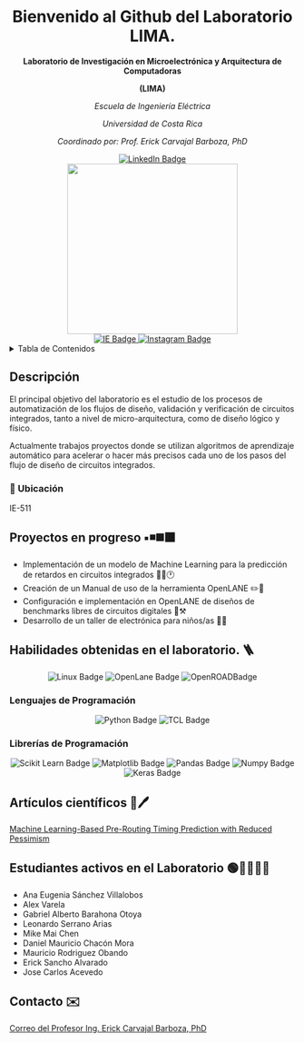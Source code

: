 <h1 align="center"> 
  Bienvenido al Github del Laboratorio LIMA.
</h1>

<p align="center">
<b> Laboratorio de Investigación en Microelectrónica y Arquitectura de Computadoras </b> 
</p>
<p align="center">
<b> (LIMA) </b>
</p>
<p align="center">
<em> Escuela de Ingeniería Eléctrica </em>
</p>
<p align="center">
<em> Universidad de Costa Rica </em>
</p>


<p align="center">
<em> Coordinado por: Prof. Erick Carvajal Barboza, PhD  </em>
</p>
<div id="badges" align="center">
  <a href="https://www.linkedin.com/in/erick-carvajal-barboza-983bba97/">
    <img src="https://img.shields.io/badge/LinkedIn-0077B5?style=for-the-badge&logo=linkedin&logoColor=white" alt="LinkedIn Badge"/>
  </a>
</div>



<div id="header" align="center">
  <img src="https://media.giphy.com/media/XreQmk7ETCak0/giphy.gif" width="300"/>
</div>

<div id="badges" align="center">
  <a href="https://eie.ucr.ac.cr/laboratorios/lima/">
    <img src="https://img.shields.io/badge/Página_LIMA-darkblue?style=for-the-badge" alt="IE Badge"/>
  </a>
  <a href="https://instagram.com/lima_eie?igshid=MzRlODBiNWFlZA==">
    <img src="https://img.shields.io/badge/Instagram-E4405F?style=for-the-badge&logo=instagram&logoColor=white" alt="Instagram Badge"/>
  </a>
</div>



<!-- TABLE OF CONTENTS -->
<details>
  <summary>Tabla de Contenidos</summary>
  <ol>
    <li><a href="#descripcion">Descripción</a></li>
    <li><a href="#proyectos-en-progreso">Proyectos en progreso</a></li>
    <li><a href="#habilidades">Habilidades obtenidas en el laboratorioo</a></li>
    <li><a href="#articulos-cientificos">Artículos científicos</a></li>
    <li><a href="#contacto">Contacto</a></li>
  </ol>
</details>

## Descripción
<section id="descripcion">
El principal objetivo del laboratorio es el estudio de los procesos de automatización de los flujos de diseño, validación y verificación de circuitos integrados, tanto a nivel de micro-arquitectura, como de diseño lógico y físico.

Actualmente trabajos proyectos donde se utilizan algoritmos de aprendizaje automático para acelerar o hacer más precisos cada uno de los pasos del flujo de diseño de circuitos integrados.

### 📍 Ubicación 
  IE-511

## Proyectos en progreso ▪️◾◼️⬛
<section id="proyectos-en-progreso">
<ul>
  <li>Implementación de un modelo de Machine Learning para la predicción de retardos en circuitos integrados 🧑‍💻🕐</li>
  <li>Creación de un Manual de uso de la herramienta OpenLANE ✏️📑</li>
  <li>Configuración e implementación en OpenLANE de diseños de benchmarks libres de circuitos digitales 🔗⚒️</li>
  <li>Desarrollo de un taller de electrónica para niños/as 👧👦</li>
</ul>

## Habilidades obtenidas en el laboratorio. 🪜
<section id="habilidades">
<div id="badges" align="center">
    <img src="https://img.shields.io/badge/Linux-FCC624?style=for-the-badge&logo=linux&logoColor=black" alt="Linux Badge"/>
   <img src="https://img.shields.io/badge/OpenLane-%2300c0f3?style=for-the-badge&labelColor=%2300c0f3" alt="OpenLane Badge"/>
   <img src="https://img.shields.io/badge/OpenROAD-%6dc067?style=for-the-badge&labelColor=%6dc067" alt="OpenROADBadge"/>
</div>


### Lenguajes de Programación
<div id="badges" align="center">
    <img src="https://img.shields.io/badge/Python-FFD43B?style=for-the-badge&logo=python&logoColor=blue" alt="Python Badge"/>
    <img src="https://img.shields.io/badge/TCL-76c893?style=for-the-badge&logoColor=white" alt="TCL Badge"/>
  
</div>

### Librerías de Programación
<div id="badges" align="center">
    <img src="https://img.shields.io/badge/scikit_learn-F7931E?style=for-the-badge&logo=scikit-learn&logoColor=white" alt="Scikit Learn Badge"/>
    <img src="https://img.shields.io/badge/Matplotlib-ff0000?style=for-the-badge&logo=Matplotlib&logoColor=black" alt="Matplotlib Badge"/>
    <img src="https://img.shields.io/badge/pandas-%23150458.svg?style=for-the-badge&logo=pandas&logoColor=white" alt="Pandas Badge"/>
    <img src="https://img.shields.io/badge/numpy-%23013243.svg?style=for-the-badge&logo=numpy&logoColor=white" alt="Numpy Badge"/>
  <img src="https://img.shields.io/badge/Keras-FF0000?style=for-the-badge&logo=keras&logoColor=white" alt="Keras Badge"/>
</div>

## Artículos científicos 📄🖊️
<section id="articulos-cientificos">
<a href="https://ieeexplore.ieee.org/document/8807063">Machine Learning-Based Pre-Routing Timing Prediction with Reduced Pessimism</a>

## Estudiantes activos en el Laboratorio 🟢👨‍💻👩‍💻
<section id="estudiantes-activos-en-el-laboratorio">
<ul>
  <li>Ana Eugenia Sánchez Villalobos</li>
  <li>Alex Varela</li>
  <li>Gabriel Alberto Barahona Otoya</li>
  <li>Leonardo Serrano Arias</li>
  <li>Mike Mai Chen</li>
  <li>Daniel Mauricio Chacón Mora</li>
  <li>Mauricio Rodriguez Obando</li>
  <li>Erick Sancho Alvarado</li>
  <li>Jose Carlos Acevedo</li>
</ul>

## Contacto ✉️
<section id="contacto">
<a href="mailto:erick.carvajalbarboza@ucr.ac.cr">Correo del Profesor Ing. Erick Carvajal Barboza, PhD</a>

